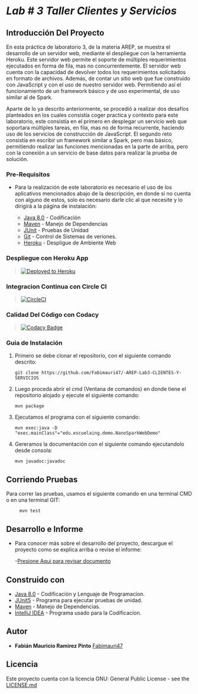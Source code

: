 # ***Lab # 3 Taller Clientes y Servicios***

## Introducción Del Proyecto

En esta práctica de laboratorio 3, de la materia AREP, se muestra el desarrollo de un servidor web, mediante el despliegue con la herramienta Heroku. Este servidor web permite el soporte de múltiples requerimientos ejecutados en forma de fila, mas no concurrentemente. El servidor web cuenta con la capacidad de devolver todos los requerimientos solicitados en formato de archivos. Además, de contar un sitio web que fue construido con JavaScript y con el uso de nuestro servidor web. Permitiendo así el funcionamiento de un framework básico y de uso experimental, de uso similar al de Spark.

Aparte de lo ya descrito anteriormente, se procedió a realizar dos desafíos planteados en los cuales consistía coger practica y contexto para este laboratorio, este consistía en el primero en desplegar un servicio web que soportara múltiples tareas, en fila, mas no de forma recurrente, haciendo uso de los servicios de construcción de JavaScript. El segundo reto consistía en escribir un framework similar a Spark, pero mas básico, permitiendo realizar las funciones mencionadas en la parte de arriba, pero con la conexión a un servicio de base datos para realizar la prueba de solución.  



### Pre-Requisitos

- Para la realización de este laboratorio es necesario el uso de los aplicativos mencionados abajo de la descripción, en donde si no cuenta con alguno de estos,
       solo es necesario darle clic al que necesite y lo dirigirá a la página de instalación:


    * [Java 8.0](https://www.java.com/es/) - Codificación
    * [Maven](https://maven.apache.org/) - Manejo de Dependencias
    * [JUnit](https://junit.org/junit5/) - Pruebas de Unidad
    * [Git](http://git-scm.com/book/en/v2/Getting-Started-Installing-Git) - Control de Sistemas de veriones.
    * [Heroku](https://devcenter.heroku.com/articles/heroku-cli#download-and-install) - Despligue de Ambiente Web


### Despliegue con Heroku App

>[![Deployed to Heroku](https://www.herokucdn.com/deploy/button.png)](https://sheltered-woodland-90071.herokuapp.com/)


### Integracion Continua con Circle CI
>[![CircleCI](https://circleci.com/gh/The-Developers-Eci/2020-2-PROYCVDS-THE_DEVELOPERS_ECI.svg?style=svg)](https://app.circleci.com/pipelines/github/Fabimauri47/-AREP-Lab3-CLIENTES-Y-SERVICIOS)
>
### Calidad Del Código con Codacy

>[![Codacy Badge](https://app.codacy.com/project/badge/Grade/b62c449e43f24a86803f524a67d373ea)](https://app.codacy.com/gh/Fabimauri47/-AREP-Lab3-CLIENTES-Y-SERVICIOS/dashboard)

### Guia de Instalación

1. Primero se debe clonar el repositorio, con el siguiente comando descrito:

       git clone https://github.com/Fabimauri47/-AREP-Lab3-CLIENTES-Y-SERVICIOS
    

2. Luego proceda abrir el cmd (Ventana de comandos) en donde tiene el repositorio alojado y ejecute el siguiente comando:

       mvn package
    

3. Ejecutamos el programa con el siguiente comando:

       mvn exec:java -D "exec.mainClass"="edu.escuelaing.demo.NanoSparkWebDemo"
   

4. Gereramos la documentación con el siguiente comando ejecutandolo desde consola:

       mvn javadoc:javadoc
   
 

## Corriendo Pruebas

Para correr las pruebas, usamos el siguiente comando en una terminal CMD o en una terminal GIT:

         mvn test

 
## Desarrollo e Informe

- Para conocer más sobre el desarrollo del proyecto, descargue el proyecto como se explica arriba o revise el informe:

    -[Presione Aqui para revisar documento](https://github.com/Fabimauri47/-AREP-Lab3-CLIENTES-Y-SERVICIOS/blob/main/Lab3_Introducci_n_a_esquemas_de_nombres__redes__clientes_y_servicios_.pdf)

## Construido con

* [Java 8.0](https://www.java.com/es/) - Codificación y Lenguaje de Programacíon.
* [JUnit5](https://junit.org/junit5/) - Programa para ejecutar pruebas de unidad.
* [Maven](https://maven.apache.org/) - Manejo de Dependencias.
* [IntelliJ IDEA](https://www.jetbrains.com/es-es/idea/) - Programa usado para la Codificacíon.


## Autor

* **Fabián Mauricio Ramirez Pinto** [Fabimauri47](https://github.com/Fabimauri47)


## Licencia

Este proyecto cuenta con la licencia GNU: General Public License - see the [LICENSE.md](https://github.com/Fabimauri47/AREP-Lab1-Calculadora/blob/main/LICENSE.txt) 
